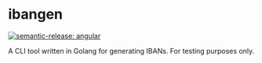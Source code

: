 # ibangen

[![semantic-release: angular](https://img.shields.io/badge/semantic--release-angular-e10079?logo=semantic-release)](https://github.com/semantic-release/semantic-release)

A CLI tool written in Golang for generating IBANs. For testing purposes only.
